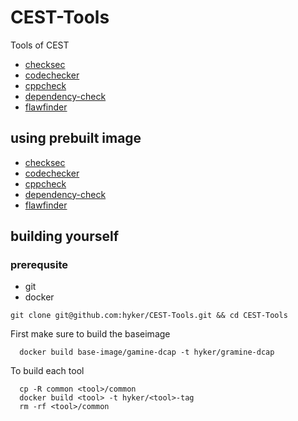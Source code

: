 # CEST-Tools
Tools of CEST

- [checksec](https://github.com/hyker/CEST-Tools/tree/main/checksec)
- [codechecker](https://github.com/hyker/CEST-Tools/tree/main/codechecker)
- [cppcheck](https://github.com/hyker/CEST-Tools/tree/main/cppcheck)
- [dependency-check](https://github.com/hyker/CEST-Tools/tree/main/dependency-check)
- [flawfinder](https://github.com/hyker/CEST-Tools/tree/main/flawfinder)

## using prebuilt image

- [checksec](https://hub.docker.com/layers/hyker/checksec-enclave/latest/images/sha256-cd520038a45fdde1fbc544c57714c77e504f3b5ec018a9a7bd256f0fda2c9965?context=repo)
- [codechecker](https://hub.docker.com/layers/hyker/codechecker-5g-air-simulator-enclave/latest/images/sha256-c4fc57f0c8f1319a64575eda64e51490fef225218075c73c70d0bc9b51c58fc7?context=repo)
- [cppcheck](https://hub.docker.com/layers/hyker/cppcheck-enclave/latest/images/sha256-2b71ae241c2d3d24245ba266aae3ed3164dead67f2026f03283ac4f5a0a2ee9a?context=repo)
- [dependency-check](https://hub.docker.com/layers/hyker/dependency-check-enclave/latest/images/sha256-6c6b62cd2e88309dc37b118be158abdffa254d339e709bce48cd3892793bc81d?context=repo)
- [flawfinder](https://hub.docker.com/layers/hyker/flawfinder-enclave/latest/images/sha256-2d1fc8da684e47ac7a5b96654552ca1665f94a5d7b0fd8dc0e3c656800afc4ce?context=repo)


## building yourself

### prerequsite
- git
- docker

`git clone git@github.com:hyker/CEST-Tools.git && cd CEST-Tools`

First make sure to build the baseimage

```
  docker build base-image/gamine-dcap -t hyker/gramine-dcap
```

To build each tool

```
  cp -R common <tool>/common
  docker build <tool> -t hyker/<tool>-tag
  rm -rf <tool>/common
```
